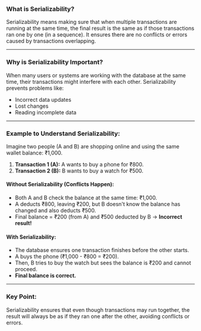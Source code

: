 ### **What is Serializability?**  
Serializability means making sure that when multiple transactions are running at the same time, the final result is the same as if those transactions ran one by one (in a sequence). It ensures there are no conflicts or errors caused by transactions overlapping.

---

### **Why is Serializability Important?**  
When many users or systems are working with the database at the same time, their transactions might interfere with each other. Serializability prevents problems like:  
- Incorrect data updates  
- Lost changes  
- Reading incomplete data  

---

### **Example to Understand Serializability:**  
Imagine two people (A and B) are shopping online and using the same wallet balance: ₹1,000.  

1. **Transaction 1 (A):** A wants to buy a phone for ₹800.  
2. **Transaction 2 (B):** B wants to buy a watch for ₹500.  

#### Without Serializability (Conflicts Happen):  
- Both A and B check the balance at the same time: ₹1,000.  
- A deducts ₹800, leaving ₹200, but B doesn't know the balance has changed and also deducts ₹500.  
- Final balance = ₹200 (from A) and ₹500 deducted by B → **Incorrect result!**  

#### With Serializability:  
- The database ensures one transaction finishes before the other starts.  
- A buys the phone (₹1,000 - ₹800 = ₹200).  
- Then, B tries to buy the watch but sees the balance is ₹200 and cannot proceed.  
- **Final balance is correct.**  

---

### **Key Point:**  
Serializability ensures that even though transactions may run together, the result will always be as if they ran one after the other, avoiding conflicts or errors.

